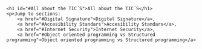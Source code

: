 <html>
    <head>
        <meta charset="utf-8">
        <title>Proyect: WebPage </title>
        </head>
    <body>

    <h1 id="#All about the TIC´S">All about the TIC´S</h1>
    <p>Jump to sections: 
        <a href="#Digital Signature">Digital Signature</a>,
        <a href="#Accesibility Standars">Accesibility Standars</a>,
        <a href="#Internet Security">Internet Security</a>,
        <a href="#Object oriented programming vs Structured programming">Object oriented programming vs Structured programming</a>
       
   </p>
    </body>
    </html>
